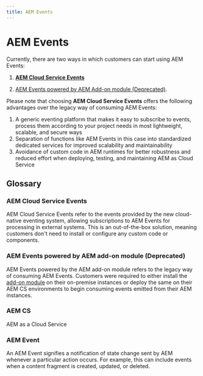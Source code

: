 ```yaml
---
title: AEM Events
---
```


# AEM Events

Currently, there are two ways in which customers can start using AEM Events:

1. **[AEM Cloud Service Events](./cloud-native/index.md)**

2. [AEM Events powered by AEM Add-on module (Deprecated)](./aem-addon-module/index.md).

Please note that choosing **AEM Cloud Service Events** offers the following advantages over the legacy way of consuming AEM Events:

1. A generic eventing platform that makes it easy to subscribe to events, process them according to your project needs in most lightweight, scalable, and secure ways
2. Separation of functions like AEM Events in this case into standardized dedicated services for improved scalability and maintainability
3. Avoidance of custom code in AEM runtimes for better robustness and reduced effort when deploying, testing, and maintaining AEM as Cloud Service

## Glossary

### AEM Cloud Service Events

AEM Cloud Service Events refer to the events provided by the new cloud-native eventing system, allowing subscriptions to AEM Events for processing in external systems. This is an out-of-the-box solution, meaning customers don't need to install or configure any custom code or components.

### AEM Events powered by AEM add-on module (Deprecated)

AEM Events powered by the AEM add-on module refers to the legacy way of consuming AEM Events. Customers were required to either install the [add-on module](https://github.com/adobe/aio-lib-java/tree/main/aem/aio_aem_events) on their on-premise instances or deploy the same on their AEM CS environments to begin consuming events emitted from their AEM instances.

### AEM CS

AEM as a Cloud Service

### AEM Event

An AEM Event signifies a notification of state change sent by AEM whenever a particular action occurs. For example, this can include events when a content fragment is created, updated, or deleted.

